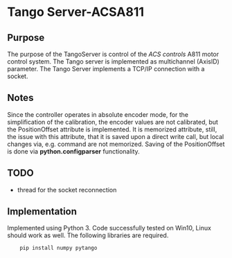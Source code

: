 # Tango Server-ACSA811

## Purpose
The purpose of the TangoServer is control of the _ACS controls_ A811 motor control system. The Tango server is implemented as multichannel (AxisID) parameter.
The Tango Server implements a TCP/IP connection with a socket.

## Notes
Since the controller operates in absolute encoder mode, for the simplification of the calibration, the encoder values are not calibrated, but the PositionOffset attribute is implemented.
It is memorized attribute, still, the issue with this attribute, that it is saved upon a direct write call, but local changes via, e.g. command are not memorized. Saving of the PositionOffset is done via __python.configparser__ functionality.

## TODO
- thread for the socket reconnection

## Implementation
Implemented using Python 3. Code successfully tested on Win10, Linux should work as well.
The following libraries are required.

		pip install numpy pytango